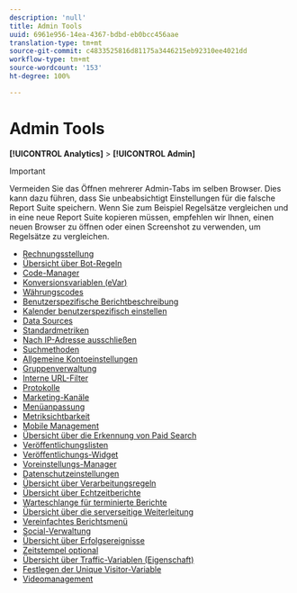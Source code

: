 ```yaml
---
description: 'null'
title: Admin Tools
uuid: 6961e956-14ea-4367-bdbd-eb0bcc456aae
translation-type: tm+mt
source-git-commit: c4833525816d81175a3446215eb92310ee4021dd
workflow-type: tm+mt
source-wordcount: '153'
ht-degree: 100%

---
```



# Admin Tools

**[!UICONTROL Analytics]** > **[!UICONTROL Admin]**

>[!IMPORTANT]
>
>Vermeiden Sie das Öffnen mehrerer Admin-Tabs im selben Browser. Dies kann dazu führen, dass Sie unbeabsichtigt Einstellungen für die falsche Report Suite speichern. Wenn Sie zum Beispiel Regelsätze vergleichen und in eine neue Report Suite kopieren müssen, empfehlen wir Ihnen, einen neuen Browser zu öffnen oder einen Screenshot zu verwenden, um Regelsätze zu vergleichen.

+ [Rechnungsstellung](billing-admin.md)
+ [Übersicht über Bot-Regeln](bot-removal/bot-rules.md)
+ [Code-Manager](code-manager-admin.md)
+ [Konversionsvariablen (eVar)](conversion-var-admin/conversion-var-admin.md)
+ [Währungscodes](currency.md)
+ [Benutzerspezifische Berichtbeschreibung](custom-desc-admin.md)
+ [Kalender benutzerspezifisch einstellen](custom-calendar.md)
+ [Data Sources](data-sources.md)
+ [Standardmetriken](default-metrics.md)
+ [Nach IP-Adresse ausschließen](exclude-ip.md)
+ [Suchmethoden](finding-methods.md)
+ [Allgemeine Kontoeinstellungen](general-acct-settings-admin.md)
+ [Gruppenverwaltung](group.md)
+ [Interne URL-Filter](internal-url-filter-admin.md)
+ [Protokolle](logs.md)
+ [Marketing-Kanäle](marketing-channels-admin.md)
+ [Menüanpassung](customize-menus.md)
+ [Metriksichtbarkeit](metric-visibility.md)
+ [Mobile Management](mobile-management.md)
+ [Übersicht über die Erkennung von Paid Search](paid-search-detection/paid-search-detection.md)
+ [Veröffentlichungslisten](publishing-list.md)
+ [Veröffentlichungs-Widget](publishing-widgets-admin.md)
+ [Voreinstellungs-Manager](preferences-manager.md)
+ [Datenschutzeinstellungen](privacy-settings.md)
+ [Übersicht über Verarbeitungsregeln](c-processing-rules/processing-rules.md)
+ [Übersicht über Echtzeitberichte](realtime/realtime.md)
+ [Warteschlange für terminierte Berichte](scheduled-reports-admin.md)
+ [Übersicht über die serverseitige Weiterleitung](c-server-side-forwarding/ssf.md)
+ [Vereinfachtes Berichtsmenü](t-simplified-menu.md)
+ [Social-Verwaltung](social-management.md)
+ [Übersicht über Erfolgsereignisse](c-success-events/success-event.md)
+ [Zeitstempel optional](timestamp-optional.md)
+ [Übersicht über Traffic-Variablen (Eigenschaft)](c-traffic-variables/traffic-var.md)
+ [Festlegen der Unique Visitor-Variable](unique-visitor-variable-admin/t-unique-visitor-variable.md)
+ [Videomanagement](video-management.md)
